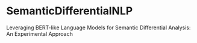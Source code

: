 # SemanticDifferentialNLP
Leveraging BERT-like Language Models for Semantic Differential Analysis: An Experimental Approach
